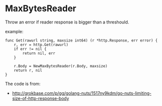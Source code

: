 # MaxBytesReader

Throw an error if reader response is bigger than a threshould.

example:

```golang
func Get(rawurl string, maxsize int64) (r *http.Response, err error) {
	r, err = http.Get(rawurl)
	if err != nil {
		return nil, err
	}

	r.Body = NewMaxBytesReader(r.Body, maxsize)
	return r, nil
}
```

The code is from:
 - http://grokbase.com/p/gg/golang-nuts/1517ny9kdm/go-nuts-limiting-size-of-http-response-body
